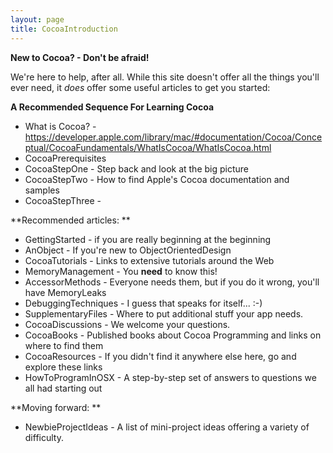 ```yaml
---
layout: page
title: CocoaIntroduction
---
```


**New to Cocoa? - Don't be afraid!**

We're here to help, after all. While this site doesn't offer all the things you'll ever need, it *does* offer some useful articles to get you started:

**A Recommended Sequence For Learning Cocoa**


* What is Cocoa? - https://developer.apple.com/library/mac/#documentation/Cocoa/Conceptual/CocoaFundamentals/WhatIsCocoa/WhatIsCocoa.html
* CocoaPrerequisites
* CocoaStepOne - Step back and look at the big picture
* CocoaStepTwo - How to find Apple's Cocoa documentation and samples 
* CocoaStepThree - 


**Recommended articles: **


* GettingStarted - if you are really beginning at the beginning
* AnObject - If you're new to ObjectOrientedDesign
* CocoaTutorials - Links to extensive tutorials around the Web
* MemoryManagement - You **need** to know this!
* AccessorMethods - Everyone needs them, but if you do it wrong, you'll have MemoryLeaks
* DebuggingTechniques - I guess that speaks for itself... :-)
* SupplementaryFiles - Where to put additional stuff your app needs.
* CocoaDiscussions - We welcome your questions.
* CocoaBooks - Published books about Cocoa Programming and links on where to find them
* CocoaResources - If you didn't find it anywhere else here, go and explore these links
* HowToProgramInOSX - A step-by-step set of answers to questions we all had starting out

**Moving forward: **

* NewbieProjectIdeas - A list of mini-project ideas offering a variety of difficulty.

